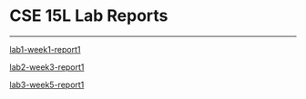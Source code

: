 # CSE 15L Lab Reports
---
[lab1-week1-report1](https://adrianwongg1.github.io/cse15l-lab-reports/lab1-report-1-week-1.html) 

[lab2-week3-report1](https://adrianwongg1.github.io/cse15l-lab-reports/lab2-report-1-week-3.html) 

[lab3-week5-report1](https://adrianwongg1.github.io/cse15l-lab-reports/lab3-report1-week-5.html)

